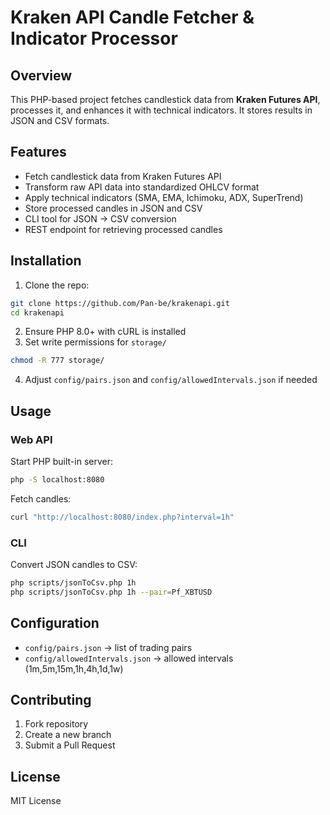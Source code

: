 # Kraken API Candle Fetcher & Indicator Processor

## Overview

This PHP-based project fetches candlestick data from **Kraken Futures API**, processes it, and enhances it with technical indicators. It stores results in JSON and CSV formats.

## Features

* Fetch candlestick data from Kraken Futures API
* Transform raw API data into standardized OHLCV format
* Apply technical indicators (SMA, EMA, Ichimoku, ADX, SuperTrend)
* Store processed candles in JSON and CSV
* CLI tool for JSON → CSV conversion
* REST endpoint for retrieving processed candles

## Installation

1. Clone the repo:

```bash
git clone https://github.com/Pan-be/krakenapi.git
cd krakenapi
```

2. Ensure PHP 8.0+ with cURL is installed
3. Set write permissions for `storage/`

```bash
chmod -R 777 storage/
```

4. Adjust `config/pairs.json` and `config/allowedIntervals.json` if needed

## Usage

### Web API

Start PHP built-in server:

```bash
php -S localhost:8080
```

Fetch candles:

```bash
curl "http://localhost:8080/index.php?interval=1h"
```

### CLI

Convert JSON candles to CSV:

```bash
php scripts/jsonToCsv.php 1h
php scripts/jsonToCsv.php 1h --pair=Pf_XBTUSD
```

## Configuration

* `config/pairs.json` → list of trading pairs
* `config/allowedIntervals.json` → allowed intervals (1m,5m,15m,1h,4h,1d,1w)

## Contributing

1. Fork repository
2. Create a new branch
3. Submit a Pull Request

## License

MIT License
